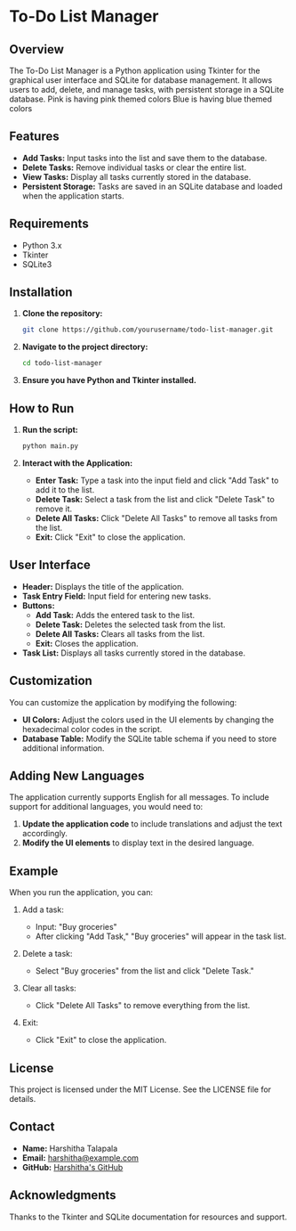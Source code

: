 # To-Do List Manager

## Overview

The To-Do List Manager is a Python application using Tkinter for the graphical user interface and SQLite for database management. It allows users to add, delete, and manage tasks, with persistent storage in a SQLite database.
Pink is having pink themed colors 
Blue is having blue themed colors 
## Features

- **Add Tasks:** Input tasks into the list and save them to the database.
- **Delete Tasks:** Remove individual tasks or clear the entire list.
- **View Tasks:** Display all tasks currently stored in the database.
- **Persistent Storage:** Tasks are saved in an SQLite database and loaded when the application starts.

## Requirements

- Python 3.x
- Tkinter
- SQLite3

## Installation

1. **Clone the repository:**
    ```sh
    git clone https://github.com/yourusername/todo-list-manager.git
    ```

2. **Navigate to the project directory:**
    ```sh
    cd todo-list-manager
    ```

3. **Ensure you have Python and Tkinter installed.**

## How to Run

1. **Run the script:**
    ```sh
    python main.py
    ```

2. **Interact with the Application:**
    - **Enter Task:** Type a task into the input field and click "Add Task" to add it to the list.
    - **Delete Task:** Select a task from the list and click "Delete Task" to remove it.
    - **Delete All Tasks:** Click "Delete All Tasks" to remove all tasks from the list.
    - **Exit:** Click "Exit" to close the application.

## User Interface

- **Header:** Displays the title of the application.
- **Task Entry Field:** Input field for entering new tasks.
- **Buttons:**
  - **Add Task:** Adds the entered task to the list.
  - **Delete Task:** Deletes the selected task from the list.
  - **Delete All Tasks:** Clears all tasks from the list.
  - **Exit:** Closes the application.
- **Task List:** Displays all tasks currently stored in the database.

## Customization

You can customize the application by modifying the following:

- **UI Colors:** Adjust the colors used in the UI elements by changing the hexadecimal color codes in the script.
- **Database Table:** Modify the SQLite table schema if you need to store additional information.

## Adding New Languages

The application currently supports English for all messages. To include support for additional languages, you would need to:

1. **Update the application code** to include translations and adjust the text accordingly.
2. **Modify the UI elements** to display text in the desired language.

## Example

When you run the application, you can:

1. Add a task:
    - Input: "Buy groceries"
    - After clicking "Add Task," "Buy groceries" will appear in the task list.

2. Delete a task:
    - Select "Buy groceries" from the list and click "Delete Task."

3. Clear all tasks:
    - Click "Delete All Tasks" to remove everything from the list.

4. Exit:
    - Click "Exit" to close the application.

## License

This project is licensed under the MIT License. See the LICENSE file for details.

## Contact

- **Name:** Harshitha Talapala
- **Email:** harshitha@example.com
- **GitHub:** [Harshitha's GitHub](https://github.com/yourusername)

## Acknowledgments

Thanks to the Tkinter and SQLite documentation for resources and support.
